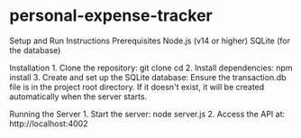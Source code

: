 # personal-expense-tracker
Setup and Run Instructions
Prerequisites
		Node.js (v14 or higher)
		SQLite (for the database)


Installation
		1. Clone the repository:
 					git clone <your-repo-url>
					cd <your-project-directory>
		2. Install dependencies:
					npm install
		3. Create and set up the SQLite database:
					Ensure the transaction.db file is in the project root directory. If it doesn't exist, it will be created automatically when the server starts.

Running the Server
		1. Start the server:
					node server.js
		2. Access the API at:
					http://localhost:4002

